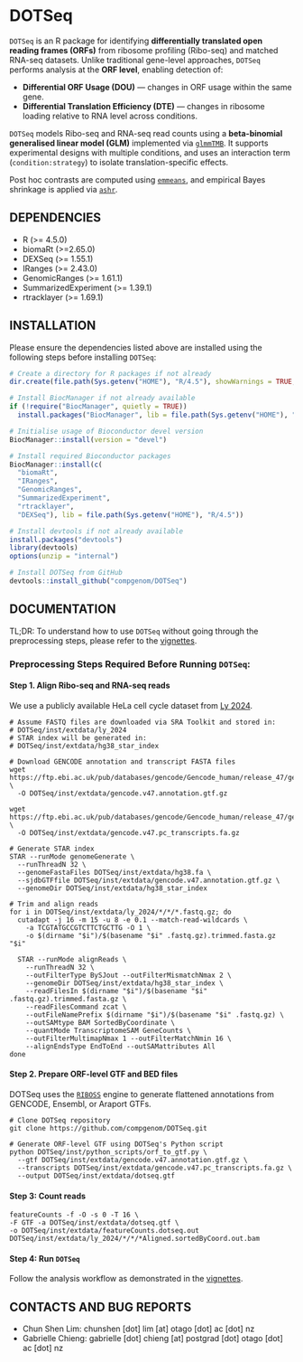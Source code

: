 # DOTSeq

`DOTSeq` is an R package for identifying **differentially translated open reading frames (ORFs)** from ribosome profiling (Ribo-seq) and matched RNA-seq datasets. Unlike traditional gene-level approaches, `DOTSeq` performs analysis at the **ORF level**, enabling detection of:

- **Differential ORF Usage (DOU)** — changes in ORF usage within the same gene.
- **Differential Translation Efficiency (DTE)** — changes in ribosome loading relative to RNA level across conditions.

`DOTSeq` models Ribo-seq and RNA-seq read counts using a **beta-binomial generalised linear model (GLM)** implemented via [`glmmTMB`](https://cran.r-project.org/web/packages/glmmTMB/index.html). It supports experimental designs with multiple conditions, and uses an interaction term (`condition:strategy`) to isolate translation-specific effects.

Post hoc contrasts are computed using [`emmeans`](https://cran.r-project.org/web/packages/emmeans/index.html), and empirical Bayes shrinkage is applied via [`ashr`](https://cran.r-project.org/web/packages/ashr/index.html).


## DEPENDENCIES
* R (>= 4.5.0)
* biomaRt (>=2.65.0)
* DEXSeq (>= 1.55.1)
* IRanges (>= 2.43.0)
* GenomicRanges (>= 1.61.1)
* SummarizedExperiment (>= 1.39.1)
* rtracklayer (>= 1.69.1)

## INSTALLATION
Please ensure the dependencies listed above are installed using the following steps before installing `DOTSeq`:
```r
# Create a directory for R packages if not already
dir.create(file.path(Sys.getenv("HOME"), "R/4.5"), showWarnings = TRUE, recursive = TRUE)

# Install BiocManager if not already available
if (!require("BiocManager", quietly = TRUE))
  install.packages("BiocManager", lib = file.path(Sys.getenv("HOME"), "R/4.5"))

# Initialise usage of Bioconductor devel version
BiocManager::install(version = "devel")

# Install required Bioconductor packages
BiocManager::install(c(
  "biomaRt",
  "IRanges",
  "GenomicRanges",
  "SummarizedExperiment",
  "rtracklayer",
  "DEXSeq"), lib = file.path(Sys.getenv("HOME"), "R/4.5"))

# Install devtools if not already available
install.packages("devtools")
library(devtools)
options(unzip = "internal")

# Install DOTSeq from GitHub
devtools::install_github("compgenom/DOTSeq")
```

## DOCUMENTATION
TL;DR: To understand how to use `DOTSeq` without going through the preprocessing steps,
please refer to the [vignettes](https://github.com/compgenom/DOTSeq/tree/main/vignettes).

### Preprocessing Steps Required Before Running `DOTSeq`:

#### Step 1. Align Ribo-seq and RNA-seq reads
We use a publicly available HeLa cell cycle dataset from [Ly 2024](https://pubmed.ncbi.nlm.nih.gov/39443796/). 
```shell
# Assume FASTQ files are downloaded via SRA Toolkit and stored in:
# DOTSeq/inst/extdata/ly_2024
# STAR index will be generated in:
# DOTSeq/inst/extdata/hg38_star_index

# Download GENCODE annotation and transcript FASTA files
wget https://ftp.ebi.ac.uk/pub/databases/gencode/Gencode_human/release_47/gencode.v47.annotation.gtf.gz \
  -O DOTSeq/inst/extdata/gencode.v47.annotation.gtf.gz

wget https://ftp.ebi.ac.uk/pub/databases/gencode/Gencode_human/release_47/gencode.v47.pc_transcripts.fa.gz \
  -O DOTSeq/inst/extdata/gencode.v47.pc_transcripts.fa.gz

# Generate STAR index
STAR --runMode genomeGenerate \
  --runThreadN 32 \
  --genomeFastaFiles DOTSeq/inst/extdata/hg38.fa \
  --sjdbGTFfile DOTSeq/inst/extdata/gencode.v47.annotation.gtf.gz \
  --genomeDir DOTSeq/inst/extdata/hg38_star_index

# Trim and align reads
for i in DOTSeq/inst/extdata/ly_2024/*/*/*.fastq.gz; do
  cutadapt -j 16 -m 15 -u 8 -e 0.1 --match-read-wildcards \
    -a TCGTATGCCGTCTTCTGCTTG -O 1 \
    -o $(dirname "$i")/$(basename "$i" .fastq.gz).trimmed.fasta.gz "$i"

  STAR --runMode alignReads \
    --runThreadN 32 \
    --outFilterType BySJout --outFilterMismatchNmax 2 \
    --genomeDir DOTSeq/inst/extdata/hg38_star_index \
    --readFilesIn $(dirname "$i")/$(basename "$i" .fastq.gz).trimmed.fasta.gz \
    --readFilesCommand zcat \
    --outFileNamePrefix $(dirname "$i")/$(basename "$i" .fastq.gz) \
    --outSAMtype BAM SortedByCoordinate \
    --quantMode TranscriptomeSAM GeneCounts \
    --outFilterMultimapNmax 1 --outFilterMatchNmin 16 \
    --alignEndsType EndToEnd --outSAMattributes All
done
```

#### Step 2. Prepare ORF-level GTF and BED files
DOTSeq uses the [`RIBOSS`](https://github.com/lcscs12345/riboss) engine to generate flattened annotations from 
GENCODE, Ensembl, or Araport GTFs.
```shell
# Clone DOTSeq repository
git clone https://github.com/compgenom/DOTSeq.git

# Generate ORF-level GTF using DOTSeq's Python script
python DOTSeq/inst/python_scripts/orf_to_gtf.py \
  --gtf DOTSeq/inst/extdata/gencode.v47.annotation.gtf.gz \
  --transcripts DOTSeq/inst/extdata/gencode.v47.pc_transcripts.fa.gz \
  --output DOTSeq/inst/extdata/dotseq.gtf
```

#### Step 3: Count reads
```shell
featureCounts -f -O -s 0 -T 16 \
-F GTF -a DOTSeq/inst/extdata/dotseq.gtf \
-o DOTSeq/inst/extdata/featureCounts.dotseq.out DOTSeq/inst/extdata/ly_2024/*/*/*Aligned.sortedByCoord.out.bam
```

#### Step 4: Run `DOTSeq`
Follow the analysis workflow as demonstrated in the [vignettes](https://github.com/compgenom/DOTSeq/tree/main/vignettes).

## CONTACTS AND BUG REPORTS
- Chun Shen Lim: chunshen [dot] lim [at] otago [dot] ac [dot] nz
- Gabrielle Chieng: gabrielle [dot] chieng [at] postgrad [dot] otago [dot] ac [dot] nz



